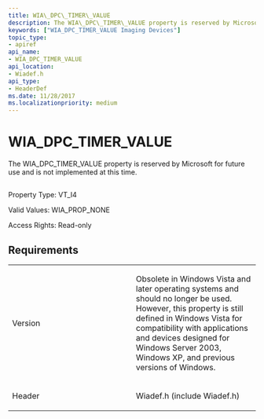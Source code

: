 ```yaml
---
title: WIA\_DPC\_TIMER\_VALUE
description: The WIA\_DPC\_TIMER\_VALUE property is reserved by Microsoft for future use and is not implemented at this time.
keywords: ["WIA_DPC_TIMER_VALUE Imaging Devices"]
topic_type:
- apiref
api_name:
- WIA_DPC_TIMER_VALUE
api_location:
- Wiadef.h
api_type:
- HeaderDef
ms.date: 11/28/2017
ms.localizationpriority: medium
---
```


# WIA\_DPC\_TIMER\_VALUE


The WIA\_DPC\_TIMER\_VALUE property is reserved by Microsoft for future use and is not implemented at this time.

## <span id="ddk_wia_dpc_timer_value_si"></span><span id="DDK_WIA_DPC_TIMER_VALUE_SI"></span>


Property Type: VT\_I4

Valid Values: WIA\_PROP\_NONE

Access Rights: Read-only

Requirements
------------

<table>
<colgroup>
<col width="50%" />
<col width="50%" />
</colgroup>
<tbody>
<tr class="odd">
<td><p>Version</p></td>
<td><p>Obsolete in Windows Vista and later operating systems and should no longer be used. However, this property is still defined in Windows Vista for compatibility with applications and devices designed for Windows Server 2003, Windows XP, and previous versions of Windows.</p></td>
</tr>
<tr class="even">
<td><p>Header</p></td>
<td>Wiadef.h (include Wiadef.h)</td>
</tr>
</tbody>
</table>

 

 





